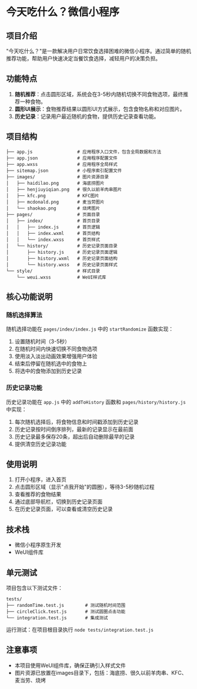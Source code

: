 # 今天吃什么？微信小程序

## 项目介绍

"今天吃什么？"是一款解决用户日常饮食选择困难的微信小程序。通过简单的随机推荐功能，帮助用户快速决定当餐饮食选择，减轻用户的决策负担。

## 功能特点

1. **随机推荐**：点击圆形区域，系统会在3-5秒内随机切换不同食物选项，最终推荐一种食物。
2. **圆形UI展示**：食物推荐结果以圆形UI方式展示，包含食物名称和对应图片。
3. **历史记录**：记录用户最近随机的食物，提供历史记录查看功能。

## 项目结构

```
├── app.js                 # 应用程序入口文件，包含全局数据和方法
├── app.json               # 应用程序配置文件
├── app.wxss               # 应用程序全局样式
├── sitemap.json           # 小程序索引配置文件
├── images/                # 图片资源目录
│   ├── haidilao.png       # 海底捞图片
│   ├── henjiuyiqian.png   # 很久以前羊肉串图片
│   ├── kfc.png            # KFC图片
│   ├── mcdonald.png       # 麦当劳图片
│   └── shaokao.png        # 烧烤图片
├── pages/                 # 页面目录
│   ├── index/             # 首页目录
│   │   ├── index.js       # 首页逻辑
│   │   ├── index.wxml     # 首页结构
│   │   └── index.wxss     # 首页样式
│   └── history/           # 历史记录页面目录
│       ├── history.js     # 历史记录页面逻辑
│       ├── history.wxml   # 历史记录页面结构
│       └── history.wxss   # 历史记录页面样式
└── style/                 # 样式目录
    └── weui.wxss          # WeUI样式库
```

## 核心功能说明

### 随机选择算法

随机选择功能在 `pages/index/index.js` 中的 `startRandomize` 函数实现：

1. 设置随机时间（3-5秒）
2. 在随机时间内快速切换不同食物选项
3. 使用淡入淡出动画效果增强用户体验
4. 结束后停留在随机选中的食物上
5. 将选中的食物添加到历史记录

### 历史记录功能

历史记录功能在 `app.js` 中的 `addToHistory` 函数和 `pages/history/history.js` 中实现：

1. 每次随机选择后，将食物信息和时间戳添加到历史记录
2. 历史记录按时间倒序排列，最新的记录显示在最前面
3. 历史记录最多保存20条，超出后自动删除最早的记录
4. 提供清空历史记录功能

## 使用说明

1. 打开小程序，进入首页
2. 点击圆形区域（显示"点我开始"的圆圈），等待3-5秒随机过程
3. 查看推荐的食物结果
4. 通过底部导航栏，切换到历史记录页面
5. 在历史记录页面，可以查看或清空历史记录

## 技术栈

- 微信小程序原生开发
- WeUI组件库

## 单元测试

项目包含以下测试文件：

```
tests/
├── randomTime.test.js        # 测试随机时间范围
├── circleClick.test.js       # 测试圆圈点击功能
└── integration.test.js       # 集成测试
```

运行测试：在项目根目录执行 `node tests/integration.test.js`

## 注意事项

- 本项目使用WeUI组件库，确保正确引入样式文件
- 图片资源已放置在images目录下，包括：海底捞、很久以前羊肉串、KFC、麦当劳、烧烤